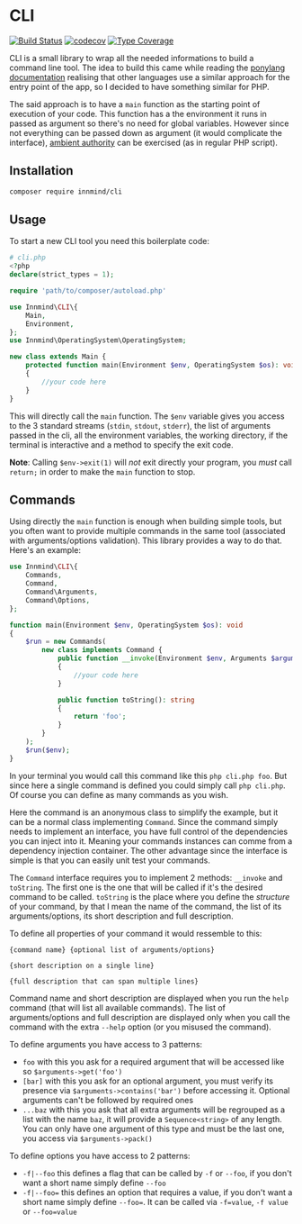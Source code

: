 # CLI

[![Build Status](https://github.com/Innmind/CLI/workflows/CI/badge.svg?branch=master)](https://github.com/Innmind/CLI/actions?query=workflow%3ACI)
[![codecov](https://codecov.io/gh/Innmind/CLI/branch/develop/graph/badge.svg)](https://codecov.io/gh/Innmind/CLI)
[![Type Coverage](https://shepherd.dev/github/Innmind/CLI/coverage.svg)](https://shepherd.dev/github/Innmind/CLI)

CLI is a small library to wrap all the needed informations to build a command line tool. The idea to build this came while reading the [ponylang](https://www.ponylang.org/) [documentation](https://tutorial.ponylang.org/getting-started/how-it-works.html) realising that other languages use a similar approach for the entry point of the app, so I decided to have something similar for PHP.

The said approach is to have a `main` function as the starting point of execution of your code. This function has a the environment it runs in passed as argument so there's no need for global variables. However since not everything can be passed down as argument (it would complicate the interface), [ambient authority](https://en.wikipedia.org/wiki/Ambient_authority) can be exercised (as in regular PHP script).

## Installation

```sh
composer require innmind/cli
```

## Usage

To start a new CLI tool you need this boilerplate code:

```php
# cli.php
<?php
declare(strict_types = 1);

require 'path/to/composer/autoload.php'

use Innmind\CLI\{
    Main,
    Environment,
};
use Innmind\OperatingSystem\OperatingSystem;

new class extends Main {
    protected function main(Environment $env, OperatingSystem $os): void
    {
        //your code here
    }
}
```

This will directly call the `main` function. The `$env` variable gives you access to the 3 standard streams (`stdin`, `stdout`, `stderr`), the list of arguments passed in the cli, all the environment variables, the working directory, if the terminal is interactive and a method to specify the exit code.

**Note**: Calling `$env->exit(1)` will _not_ exit directly your program, you _must_ call `return;` in order to make the `main` function to stop.

## Commands

Using directly the `main` function is enough when building simple tools, but you often want to provide multiple commands in the same tool (associated with arguments/options validation). This library provides a way to do that. Here's an example:

```php
use Innmind\CLI\{
    Commands,
    Command,
    Command\Arguments,
    Command\Options,
};

function main(Environment $env, OperatingSystem $os): void
{
    $run = new Commands(
        new class implements Command {
            public function __invoke(Environment $env, Arguments $arguments, Options $options): env
            {
                //your code here
            }

            public function toString(): string
            {
                return 'foo';
            }
        }
    );
    $run($env);
}
```

In your terminal you would call this command like this `php cli.php foo`. But since here a single command is defined you could simply call `php cli.php`. Of course you can define as many commands as you wish.

Here the command is an anonymous class to simplify the example, but it can be a normal class implementing `Command`. Since the command simply needs to implement an interface, you have full control of the dependencies you can inject into it. Meaning your commands instances can comme from a dependency injection container. The other advantage since the interface is simple is that you can easily unit test your commands.

The `Command` interface requires you to implement 2 methods: `__invoke` and `toString`. The first one is the one that will be called if it's the desired command to be called. `toString` is the place where you define the _structure_ of your command, by that I mean the name of the command, the list of its arguments/options, its short description and full description.

To define all properties of your command it would ressemble to this:

```
{command name} {optional list of arguments/options}

{short description on a single line}

{full description that can span multiple lines}
```

Command name and short description are displayed when you run the `help` command (that will list all available commands). The list of arguments/options and full description are displayed only when you call the command with the extra `--help` option (or you misused the command).

To define arguments you have access to 3 patterns:

* `foo` with this you ask for a required argument that will be accessed like so `$arguments->get('foo')`
* `[bar]` with this you ask for an optional argument, you must verify its presence via `$arguments->contains('bar')` before accessing it. Optional arguments can't be followed by required ones
* `...baz` with this you ask that all extra arguments will be regrouped as a list with the name `baz`, it will provide a `Sequence<string>` of any length. You can only have one argument of this type and must be the last one, you access via `$arguments->pack()`

To define options you have access to 2 patterns:

* `-f|--foo` this defines a flag that can be called by `-f` or `--foo`, if you don't want a short name simply define `--foo`
* `-f|--foo=` this defines an option that requires a value, if you don't want a short name simply define `--foo=`. It can be called via `-f=value`, `-f value` or `--foo=value`
